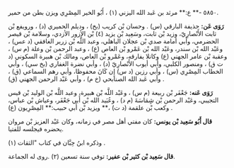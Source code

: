 ٥٨٥٠ -** ع:** مرثد بن عَبد الله اليزني (١) ، أَبُو الخير المِصْرِي ويزن بطن من حمير.

**رَوَى عَن:** حذيفة البارقي (س) . وحسان بْن كريب (بخ) ، وديلم الحميري (د) ، ورويفع بْن ثابت الأَنْصارِيّ، وزيد بْن ثابت، وسَعِيد بْن يزيد (٤) بْن الأزور الأزدي، وسلامة بْن قيصر الحضرمي، وأبي أمامة صدي بْن عجلان الباهلي، وعبد اللَّه بْن زرير الغافقي (د عس) ، وعَبْد الله بْن سندر، وعَبْد الله بْن عَمْرو بْن العاص (ع) ، وعبد الرحمن بْن وعلة (م س) ، وعقبة بْن عامر الجهني (ع) وكانلا يفارقه، وعَمْرو بْن العاص، ومالك بْن هبيرة السكوني (د ت ق) ، ومنصور الكلبي، وأبي أيوب الأَنْصارِيّ (د) ، وأبي نضرة الغفاري (بخ سي) ، وأبي الخطاب المِصْرِي (س) ، وأبي رزين (د س) إِن كَانَ محفوظا، وأبي رهم السماعي (ق) ، وأبي عَبد الله الصنابحي (خ م) ، وأبي عَبْد الرحمن الجهني (ق) .

**رَوَى عَنه:** جَعْفَر بْن ربيعة (م س) ، وعَبْد اللَّه بْن هبيرة، وعبد اللَّه بْن الوليد بْن قيس التجيبي، وعَبْد الرحمن بْن شِِمَاسَةَ (م د) ، وعُبَيد الله بْن أَبي جَعْفَر، وعياش بْن عباس، وكعب بْن علقمة (د ت) ،** ويزيد بْن أَبي حبيب:** المِصْرِيون (ع) .

**قال أَبُو سَعِيد بْن يونس:** كان مفتي أهل مصر في زمانه، وكان عَبْد العزيز بْن مروان يحضره فيجلسه للفتيا.

وذكره ابنُ حِبَّان في كتاب "الثقات (١) .

**قال سَعِيد بْن كثير بْن عفير:** توفي سنة تسعين (٢) .روى له الجماعة.